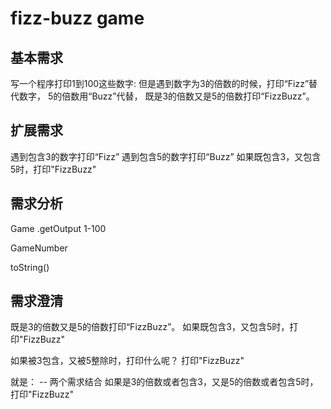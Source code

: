 # fizz-buzz game

## 基本需求
写一个程序打印1到100这些数字: 
但是遇到数字为3的倍数的时候，打印“Fizz”替代数字， 
5的倍数用“Buzz”代替， 
既是3的倍数又是5的倍数打印“FizzBuzz”。

## 扩展需求
遇到包含3的数字打印“Fizz” 
遇到包含5的数字打印“Buzz”
如果既包含3，又包含5时，打印"FizzBuzz"

## 需求分析

Game .getOutput 1-100 


GameNumber

toString()

## 需求澄清 

既是3的倍数又是5的倍数打印“FizzBuzz”。
如果既包含3，又包含5时，打印"FizzBuzz"

如果被3包含，又被5整除时，打印什么呢？
打印"FizzBuzz" 

就是： -- 两个需求结合
如果是3的倍数或者包含3，又是5的倍数或者包含5时，打印"FizzBuzz"
